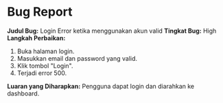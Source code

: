 # Bug Report

**Judul Bug:** Login Error ketika menggunakan akun valid
**Tingkat Bug:** High
**Langkah Perbaikan:**

1. Buka halaman login.
2. Masukkan email dan password yang valid.
3. Klik tombol "Login".
4. Terjadi error 500.

**Luaran yang Diharapkan:**
Pengguna dapat login dan diarahkan ke dashboard.
